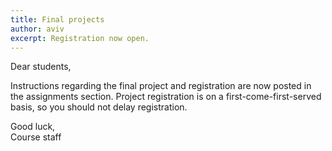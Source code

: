 ```yaml
---
title: Final projects
author: aviv
excerpt: Registration now open.
---
```


Dear students,

Instructions regarding the final project and registration are now posted in the assignments section.
Project registration is on a first-come-first-served basis, so you
should not delay registration.

Good luck,<br>
Course staff



